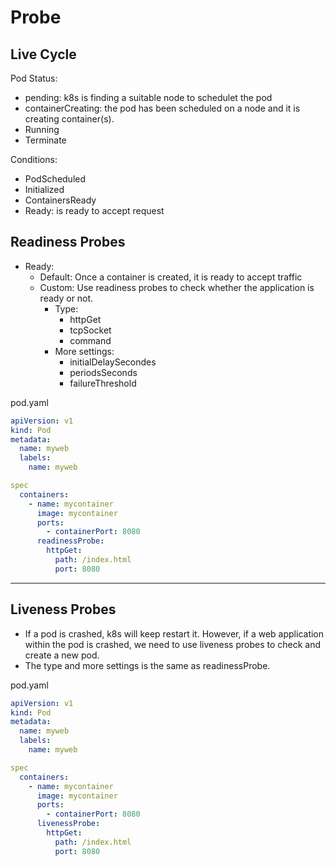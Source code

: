 # Probe

## Live Cycle
Pod Status:
- pending: k8s is finding a suitable node to schedulet the pod
- containerCreating: the pod has been scheduled on a node and it is creating container(s).
- Running
- Terminate

Conditions:
- PodScheduled 
- Initialized
- ContainersReady
- Ready: is ready to accept request

## Readiness Probes
- Ready:
    - Default: Once a container is created, it is ready to accept traffic
    - Custom: Use readiness probes to check whether the application is ready or not.
        - Type:
            - httpGet
            - tcpSocket
            - command
        - More settings:
            - initialDelaySecondes
            - periodsSeconds
            - failureThreshold

pod.yaml
```yaml
apiVersion: v1
kind: Pod
metadata:
  name: myweb
  labels:
    name: myweb

spec
  containers:
    - name: mycontainer
      image: mycontainer
      ports:
        - containerPort: 8080
      readinessProbe:
        httpGet:
          path: /index.html
          port: 8080
```

---

## Liveness Probes
- If a pod is crashed, k8s will keep restart it. However, if a web application within the pod is crashed, we need to use liveness probes to check and create a new pod.
- The type and more settings is the same as readinessProbe.

pod.yaml
```yaml
apiVersion: v1
kind: Pod
metadata:
  name: myweb
  labels:
    name: myweb

spec
  containers:
    - name: mycontainer
      image: mycontainer
      ports:
        - containerPort: 8080
      livenessProbe:
        httpGet:
          path: /index.html
          port: 8080
```
